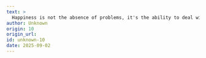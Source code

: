 ```yaml
---
text: >
  Happiness is not the absence of problems, it's the ability to deal with them.
author: Unknown
origin: 10
origin_url:
id: unknown-10
date: 2025-09-02 
---
```

